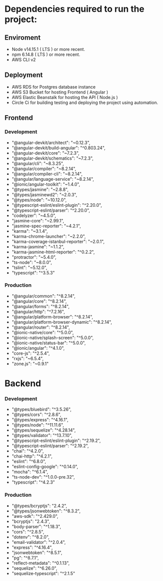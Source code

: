 # Dependencies required to run the project:

## Enviroment

- Node v14.15.1 ( LTS ) or more recent.
- npm 6.14.8 ( LTS ) or more recent.
- AWS CLI v2

## Deployment

- AWS RDS for Postgres database instance
- AWS S3 Bucket for hosting Frontend ( Angular )
- AWS Elastic Beanstalk for hosting the API ( Node.js )
- Circle Ci for building testing and deploying the project using automation.

## Frontend

### Development

- "@angular-devkit/architect": "~0.12.3",
- "@angular-devkit/build-angular": "^0.803.24",
- "@angular-devkit/core": "~7.2.3",
- "@angular-devkit/schematics": "~7.2.3",
- "@angular/cli": "~8.3.25",
- "@angular/compiler": "~8.2.14",
- "@angular/compiler-cli": "~8.2.14",
- "@angular/language-service": "~8.2.14",
- "@ionic/angular-toolkit": "~1.4.0",
- "@types/jasmine": "~2.8.8",
- "@types/jasminewd2": "~2.0.3",
- "@types/node": "~10.12.0",
- "@typescript-eslint/eslint-plugin": "^2.20.0",
- "@typescript-eslint/parser": "^2.20.0",
- "codelyzer": "~4.5.0",
- "jasmine-core": "~2.99.1",
- "jasmine-spec-reporter": "~4.2.1",
- "karma": "~3.1.4",
- "karma-chrome-launcher": "~2.2.0",
- "karma-coverage-istanbul-reporter": "~2.0.1",
- "karma-jasmine": "~1.1.2",
- "karma-jasmine-html-reporter": "^0.2.2",
- "protractor": "~5.4.0",
- "ts-node": "~8.0.0",
- "tslint": "~5.12.0",
- "typescript": "^3.5.3"

### Production

- "@angular/common": "^8.2.14",
- "@angular/core": "^8.2.14",
- "@angular/forms": "^8.2.14",
- "@angular/http": "^7.2.16",
- "@angular/platform-browser": "^8.2.14",
- "@angular/platform-browser-dynamic": "^8.2.14",
- "@angular/router": "^8.2.14",
- "@ionic-native/core": "^5.0.0",
- "@ionic-native/splash-screen": "^5.0.0",
- "@ionic-native/status-bar": "^5.0.0",
- "@ionic/angular": "^4.1.0",
- "core-js": "^2.5.4",
- "rxjs": "~6.5.4",
- "zone.js": "~0.9.1"

# Backend

### Development

- "@types/bluebird": "^3.5.26",
- "@types/cors": "^2.8.6",
- "@types/express": "^4.16.1",
- "@types/node": "^11.11.6",
- "@types/sequelize": "^4.28.14",
- "@types/validator": "^13.7.10",
- "@typescript-eslint/eslint-plugin": "^2.19.2",
- "@typescript-eslint/parser": "^2.19.2",
- "chai": "^4.2.0",
- "chai-http": "^4.2.1",
- "eslint": "^6.8.0",
- "eslint-config-google": "^0.14.0",
- "mocha": "^6.1.4",
- "ts-node-dev": "^1.0.0-pre.32",
- "typescript": "^4.2.3"

### Production

- "@types/bcryptjs": "2.4.2",
- "@types/jsonwebtoken": "^8.3.2",
- "aws-sdk": "^2.429.0",
- "bcryptjs": "2.4.3",
- "body-parser": "^1.18.3",
- "cors": "^2.8.5",
- "dotenv": "^8.2.0",
- "email-validator": "^2.0.4",
- "express": "^4.16.4",
- "jsonwebtoken": "^8.5.1",
- "pg": "^8.7.1",
- "reflect-metadata": "^0.1.13",
- "sequelize": "^6.26.0",
- "sequelize-typescript": "^2.1.5"